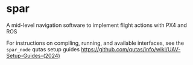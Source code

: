 # spar
A mid-level navigation software to implement flight actions with PX4 and ROS

For instructions on compiling, running, and available interfaces, see the `spar_node` qutas setup guides https://github.com/qutas/info/wiki/UAV-Setup-Guides-(2024)

